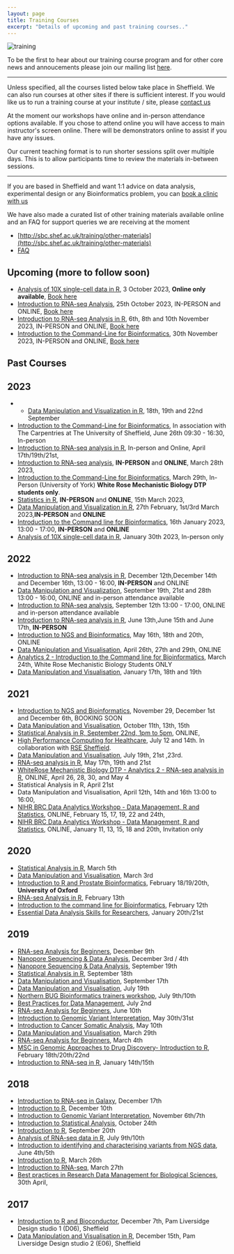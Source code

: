 ```yaml
---
layout: page
title: Training Courses
excerpt: "Details of upcoming and past training courses.."
---
```


![training](../images/RNA-seq-course.jpg)

To be the first to hear about our training course program and for other core news and annoucements please join our mailing list [here](https://groups.google.com/a/sheffield.ac.uk/forum/#!forum/bioinformatics-core-news/join). 

---
<!--You can also tell us about what courses you would like to attend in the future by [filling in this form](http://goo.gl/97fZGt)-->

Unless specified, all the courses listed below take place in Sheffield. We can also run courses at other sites if there is sufficient interest. If you would like us to run a training course at your institute / site, please [contact us](mailto:bioinformatics-core@sheffield.ac.uk)


At the moment our workshops have online and in-person attendance options available. If you chose to attend online you will have access to main instructor's screen online. There will be demonstrators online to assist if you have any issues.

Our current teaching format is to run shorter sessions split over multiple days. This is to allow participants time to review the materials in-between sessions.

---

If you are based in Sheffield and want 1:1 advice on data analysis, experimental design or any Bioinformatics problem, you can [book a clinic with us](https://sbc.shef.ac.uk/blog/clinics/)

We have also made a curated list of other training materials available online and an FAQ for support queries we are receiving at the moment

- [http://sbc.shef.ac.uk/training/other-materials](http://sbc.shef.ac.uk/training/other-materials)
- [FAQ](http://sbc.shef.ac.uk/training/faq)


## Upcoming (more to follow soon)

- [Analysis of 10X single-cell data in R](single-cell-2023-10-03), 3 October 2023, **Online only available**, [Book here](https://onlineshop.shef.ac.uk/conferences-and-events/faculty-of-medicine-dentistry-and-health/medical-school) 
- [Introduction to RNA-seq Analysis](rna-seq-introduction-2023-10-25), 25th October 2023, IN-PERSON and ONLINE, [Book here](https://onlineshop.shef.ac.uk/conferences-and-events/faculty-of-medicine-dentistry-and-health/medical-school) 
- [Introduction to RNA-seq Analysis in R](rna-seq-in-r-2023-11-06), 6th, 8th and 10th November 2023, IN-PERSON and ONLINE, [Book here](https://onlineshop.shef.ac.uk/conferences-and-events/faculty-of-medicine-dentistry-and-health/medical-school) 
- [Introduction to the Command-Line for Bioinformatics](2023_11_30_command-line), 30th November 2023, IN-PERSON and ONLINE, [Book here](https://onlineshop.shef.ac.uk/conferences-and-events/faculty-of-medicine-dentistry-and-health/medical-school) 

## Past Courses

## 2023
- - [Data Manipulation and Visualization in R](r-introduction-2023-09-18), 18th, 19th and 22nd September
- [Introduction to the Command-Line for Bioinformatics](2023_07_26_command-line), In association with The Carpentries at The University of Sheffield, June 26th 09:30 - 16:30, In-person
- [Introduction to RNA-seq analysis in R](rna-seq-in-r-2023-04-17), In-person and Online, April 17th/19th/21st,
- [Introduction to RNA-seq analysis](rna-seq-introduction-2023-03-28), **IN-PERSON** and **ONLINE**, March 28th 2023,
- [Introduction to the Command-Line for Bioinformatics](https://sbc.shef.ac.uk/wr_bbsrc_dtp_analytics2_2023/), March 29th, In-Person (University of York) **White Rose Mechanistic Biology DTP students only**.
- [Statistics in R](stats-introduction-2023-03-15), **IN-PERSON** and **ONLINE**, 15th March 2023, 
- [Data Manipulation and Visualization in R](r-introduction-2023-02-27), 27th February, 1st/3rd March 2023,**IN-PERSON** and **ONLINE**
- [Introduction to the Command line for Bioinformatics](https://sbc.shef.ac.uk/training/command-line-2023-01-16), 16th January 2023, 13:00 - 17:00, **IN-PERSON** and **ONLINE**
- [Analysis of 10X single-cell data in R](workshops/2023_01_30_scrnaseq), January 30th 2023, In-person only

## 2022

- [Introduction to RNA-seq analysis in R](http://sbc.shef.ac.uk/training/rna-seq-in-r-2022-12-12), December 12th,December 14th and December 16th, 13:00 - 16:00, **IN-PERSON** and ONLINE
- [Data Manipulation and Visualization](http://sbc.shef.ac.uk/training/r-introduction-online-2022-09-19), September 19th, 21st and 28th 13:00 - 16:00, ONLINE and in-person attendance available
- [Introduction to RNA-seq analysis](http://sbc.shef.ac.uk/training/rna-seq-introduction-online-2022-09-12), September 12th 13:00 - 17:00, ONLINE and in-person attendance available
- [Introduction to RNA-seq analysis in R](http://sbc.shef.ac.uk/training/rna-seq-in-r-2022-06-13), June 13th,June 15th and June 17th, **IN-PERSON**
- [Introduction to NGS and Bioinformatics](http://sbc.shef.ac.uk/training/ngs-introduction-2022-05), May 16th, 18th and 20th,  ONLINE
- [Data Manipulation and Visualisation](http://sbc.shef.ac.uk/training/r-introduction-online-2022-04-26), April 26th, 27th and 29th, ONLINE
- [Analytics 2 - Introduction to the Command line for Bioinformatics](https://sbc.shef.ac.uk/white_rose_dtp_analytics2/), March 24th, White Rose Mechanistic Biology Students ONLY
- [Data Manipulation and Visualisation](http://sbc.shef.ac.uk/training/r-introduction-online-2022-01-11), January 17th, 18th and 19th

## 2021
- [Introduction to NGS and Bioinformatics](http://sbc.shef.ac.uk/training/ngs-introduction-2021-11), November 29, December 1st and December 6th, BOOKING SOON
- [Data Manipulation and Visualisation](http://sbc.shef.ac.uk/training/r-introduction-online-2021-10-11/), October 11th, 13th, 15th
- [Statistical Analysis in R, September 22nd, 1pm to 5pm](https://sbc.shef.ac.uk/training/stats-introduction-2021-09-22/), ONLINE, 
- [High Performance Computing for Healthcare](https://n8cir.org.uk/events/hpc-healthcare/), July 12 and 14th. In collaboration with [RSE Sheffield](https://rse.shef.ac.uk/).
- [Data Manipulation and Visualisation](http://sbc.shef.ac.uk/training/r-introduction-online-2021-07-19/), July 19th, 21st ,23rd.
- [RNA-seq analysis in R](https://sbc.shef.ac.uk/workshops/rnaseq-r-online_v1), May 17th, 19th and 21st
- [WhiteRose Mechanistic Biology DTP - Analytics 2 - RNA-seq analysis in R](https://sbc.shef.ac.uk/workshops/whiterose_analytics2_v1/), ONLINE, April 26, 28, 30, and May 4
-  Statistical Analysis in R, April 21st
-  Data Manipulation and Visualisation, April 12th, 14th and 16th 13:00 to 16:00,
- [NIHR BRC Data Analytics Workshop - Data Management, R and Statistics](https://sbc.shef.ac.uk/brc_training_feb21/), ONLINE, February 15, 17, 19, 22 and 24th, 
- [NIHR BRC Data Analytics Workshop  - Data Management, R and Statistics](https://sbc.shef.ac.uk/brc_training_jan21/), ONLINE,  January 11, 13, 15, 18 and 20th, Invitation only

## 2020

- [Statistical Analysis in R](http://sbc.shef.ac.uk/training/stats-introduction-2020-03-05/), March 5th
- [Data Manipulation and Visualisation](http://sbc.shef.ac.uk/training/r-introduction-2020-03-03/), March 3rd
- [Introduction to R and Prostate Bioinformatics](https://sbc.shef.ac.uk/training/prostate-bioinformatics-2020-02-18), February 18/19/20th, **University of Oxford**
- [RNA-seq Analysis in R](http://sbc.shef.ac.uk/training/rna-seq-in-r-2020-02-13), February 13th
- [Introduction to the command line for Bioinformatics](http://sbc.shef.ac.uk/training/command-line-2020-02-12), February 12th
- [Essential Data Analysis Skills for Researchers](http://sbc.shef.ac.uk/training/data-essentials-2020-01-20), January 20th/21st

## 2019

- [RNA-seq Analysis for Beginners](http://sbc.shef.ac.uk/training/rna-seq-introduction-2019-12-09/), December 9th
- [Nanopore Sequencing & Data Analysis](http://sbc.shef.ac.uk/training/nanopore-sequencing-2019-12-03/), December 3rd / 4th
- [Nanopore Sequencing & Data Analysis](http://sbc.shef.ac.uk/training/nanopore-sequencing-2019-09-19/), September 19th
- [Statistical Analysis in R](http://sbc.shef.ac.uk/training/stats-introduction-2019-09-18/), September 18th
- [Data Manipulation and Visualisation](http://sbc.shef.ac.uk/training/r-introduction-2019-09-17/), September 17th
- [Data Manipulation and Visualisation](http://sbc.shef.ac.uk/training/r-introduction-2019-07-19/), July 19th
- [Northern BUG Bioinformatics trainers workshop](http://sbc.shef.ac.uk/training/training-network-2019-07-09), July 9th/10th
- [Best Practices for Data Management](http://sbc.shef.ac.uk/training/data-management-2019-07-02/), July 2nd
- [RNA-seq Analysis for Beginners](http://sbc.shef.ac.uk/training/rna-seq-introduction-2019-06-10/), June 10th
- [Introduction to Genomic Variant Interpretation](http://sbc.shef.ac.uk/training/variants-introduction-2019-05-30), May 30th/31st
- [Introduction to Cancer Somatic Analysis](http://sbc.shef.ac.uk/training/somatic-variants-introduction-2019-05-10), May 10th
- [Data Manipulation and Visualisation](http://sbc.shef.ac.uk/training/r-introduction-2019-03-29/), March 29th
- [RNA-seq Analysis for Beginners](http://sbc.shef.ac.uk/training/rna-seq-introduction-2019-03-04/), March 4th
- [MSC in Genomic Approaches to Drug Discovery- Introduction to R](http://sbc.shef.ac.uk/gadd-bioinformatics), February 18th/20th/22nd
- [Introduction to RNA-seq in R](http://sbc.shef.ac.uk/training/rna-seq-in-r-2019-01-14), January 14th/15th

## 2018

- [Introduction to RNA-seq in Galaxy](http://sbc.shef.ac.uk/training/rna-seq-introduction-2018-12-17), December 17th
- [Introduction to R](http://sbc.shef.ac.uk/training/r-introduction-2018-12-10), December 10th
- [Introduction to Genomic Variant Interpretation](http://sbc.shef.ac.uk/training/variants-introduction-2018-11-06), November 6th/7th
- [Introduction to Statistical Analysis](http://sbc.shef.ac.uk/training/stats-introduction-2018-10-24), October 24th
- [Introduction to R](http://sbc.shef.ac.uk/training/r-introduction-2018-09-20), September 20th
- [Analysis of RNA-seq data in R](http://sbc.shef.ac.uk/training/rna-seq-in-r-2018-07-09/), July 9th/10th
- [Introduction to identifying and characterising variants from NGS data](http://sbc.shef.ac.uk/training/variants-introduction-2018-06-04/), June 4th/5th
- [Introduction to R](http://sbc.shef.ac.uk/training/r-introduction-2018-03-26/), March 26th
- [Introduction to RNA-seq](http://sbc.shef.ac.uk/training/rna-seq-introduction-2018-03-27/), March 27th
- [Best practices in Research Data Management for Biological Sciences](http://sbc.shef.ac.uk/training/data-management-2018-04-30/), 30th April, 

## 2017

- [Introduction to R and Bioconductor](r-introduction-2017-12-07), December 7th, Pam Liversidge Design studio 1 (D06), Sheffield
- [Data Manipulation and Visualisation in R](r-tidyverse-2017-12-15), December 15th, Pam Liversidge Design studio 2 (E06), Sheffield


